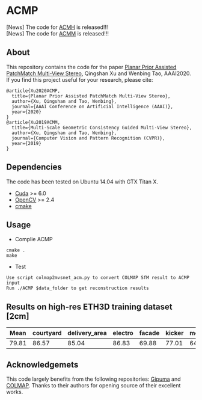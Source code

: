 # ACMP
[News] The code for [ACMH](https://github.com/GhiXu/ACMH) is released!!!  
[News] The code for [ACMM](https://github.com/GhiXu/ACMM) is released!!!
## About
This repository contains the code for the paper [Planar Prior Assisted PatchMatch Multi-View Stereo](https://arxiv.org/abs/1912.11744), Qingshan Xu and Wenbing Tao, AAAI2020. If you find this project useful for your research, please cite:  
```
@article{Xu2020ACMP,  
  title={Planar Prior Assisted PatchMatch Multi-View Stereo}, 
  author={Xu, Qingshan and Tao, Wenbing}, 
  journal={AAAI Conference on Artificial Intelligence (AAAI)},
  year={2020}
}
@article{Xu2019ACMM,  
  title={Multi-Scale Geometric Consistency Guided Multi-View Stereo}, 
  author={Xu, Qingshan and Tao, Wenbing}, 
  journal={Computer Vision and Pattern Recognition (CVPR)},
  year={2019}
}
```
## Dependencies
The code has been tested on Ubuntu 14.04 with GTX Titan X.  
* [Cuda](https://developer.nvidia.com/zh-cn/cuda-downloads) >= 6.0
* [OpenCV](https://opencv.org/) >= 2.4
* [cmake](https://cmake.org/)
## Usage
* Complie ACMP
```  
cmake .  
make
```
* Test 
``` 
Use script colmap2mvsnet_acm.py to convert COLMAP SfM result to ACMP input   
Run ./ACMP $data_folder to get reconstruction results
```
## Results on high-res ETH3D training dataset [2cm]
| Mean   | courtyard | delivery_area | electro | facade | kicker | meadow | office | pipes  | playgroud | relief | relief_2 | terrace | terrains |
|--------|-----------|---------------|---------|--------|--------|--------|--------|--------|-----------|--------|----------|---------|----------|
| 79.81  | 86.57     | 85.04         | 86.83   | 69.88  | 77.01  | 64.88  | 75.81	 | 71.13  | 71.14     | 84.46  | 84.16    | 90.14	  | 90.50    |
## Acknowledgemets
This code largely benefits from the following repositories: [Gipuma](https://github.com/kysucix/gipuma) and [COLMAP](https://colmap.github.io/). Thanks to their authors for opening source of their excellent works.

